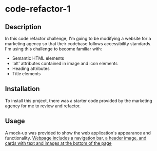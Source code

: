 # code-refactor-1

## Description

In this code refactor challenge, I'm going to be modifying a website for a marketing agency so that their codebase follows accessibility standards.
I'm using this challenge to become familiar with:
- Semantic HTML elements
- 'alt' attributes contained in image and icon elements
- Heading attributes
- Title elements

## Installation

To install this project, there was a starter code provided by the marketing agency for me to review and refactor.

## Usage

A mock-up was provided to show the web application's appearance and functionality.
[Webpage includes a navigation bar, a header image, and cards with text and images at the bottom of the page](Assets/01-html-css-git-challenge-demo.png)
